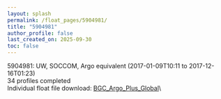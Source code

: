 ```yaml
---
layout: splash
permalink: /float_pages/5904981/
title: "5904981"
author_profile: false
last_created_on: 2025-09-30
toc: false
---
```

 
5904981: UW, SOCCOM, Argo equivalent (2017-01-09T10:11 to 2017-12-16T01:23)\
34 profiles completed\
Individual float file download: [BGC_Argo_Plus_Global](https://ftp.soest.hawaii.edu/bgc_argo_plus/Individual_Floats/outliers_removed/5904981_Sprof_processed.nc)\
